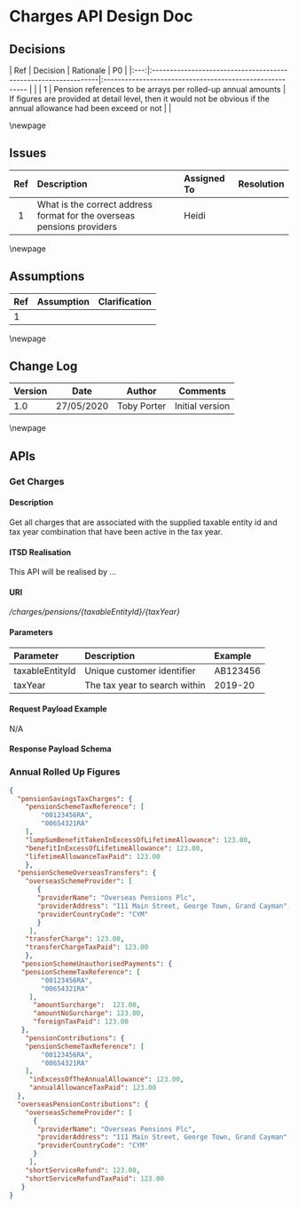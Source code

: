 # Charges API Design Doc

## Decisions

| Ref  | Decision                                                       | Rationale                                                | P0 |
|:---:|:---------------------------------------------------------------|:-------------------------------------------------------- |    |
| 1   |  Pension references to be arrays per rolled-up annual amounts   | If figures are provided at detail level, then it would not be obvious if the annual allowance had been exceed or not  | |

\newpage 

## Issues

| Ref  | Description                                                  | Assigned To                             | Resolution                                                   |
| :---: | :----------------------------------------------------------- | :-------------------------------------- | :----------------------------------------------------------- |
|  1   |  What is the correct address format for the overseas pensions providers | Heidi                         |                                                              |

\newpage

## Assumptions

| Ref  | Assumption                                                   | Clarification |
| ---- | ------------------------------------------------------------ | ------------- |
| 1    |  |               |

\newpage

 
## Change Log

| Version | Date | Author | Comments                                         |
| ------- | ---------- | --- | ------------------------------------------------ |
| 1.0     | 27/05/2020 | Toby Porter |Initial version  |

  

\newpage

## APIs

### Get Charges

#### Description

Get all charges that are associated with the supplied taxable entity id and tax year combination that have been active in the tax year.

#### ITSD Realisation

This API will be realised by ... 

#### URI

_/charges/pensions/{taxableEntityId}/{taxYear}_

#### Parameters

| Parameter       | Description                      | Example |
|:----------------|:---------------------------------|:--------|
| taxableEntityId | Unique customer identifier       | AB123456|
| taxYear         | The tax year to search within    | 2019-20 |


#### Request Payload Example

N/A

#### Response Payload Schema

### Annual Rolled Up Figures 

```json
{
  "pensionSavingsTaxCharges": {
    "pensionSchemeTaxReference": [
        "00123456RA",
        "00654321RA"
    ],
    "lumpSumBenefitTakenInExcessOfLifetimeAllowance": 123.00,
    "benefitInExcessOfLifetimeAllowance": 123.00,
    "lifetimeAllowanceTaxPaid": 123.00
    },
  "pensionSchemeOverseasTransfers": {
    "overseasSchemeProvider": [
       {
       "providerName": "Overseas Pensions Plc",
       "providerAddress": "111 Main Street, George Town, Grand Cayman", 
       "providerCountryCode": "CYM"
       }
     ],
    "transferCharge": 123.00,
    "transferChargeTaxPaid": 123.00
    },
   "pensionSchemeUnauthorisedPayments": {
   "pensionSchemeTaxReference": [
        "00123456RA",
        "00654321RA"
     ],
      "amountSurcharge":  123.00,
      "amountNoSurcharge": 123.00,
      "foreignTaxPaid": 123.00
   },
    "pensionContributions": {
    "pensionSchemeTaxReference": [
        "00123456RA",
        "00654321RA"
    ],
     "inExcessOfTheAnnualAllowance": 123.00,
     "annualAllowanceTaxPaid": 123.00
  },
  "overseasPensionContributions": {
    "overseasSchemeProvider": [
      {
       "providerName": "Overseas Pensions Plc",
       "providerAddress": "111 Main Street, George Town, Grand Cayman", 
       "providerCountryCode": "CYM"
      }
     ],
    "shortServiceRefund": 123.00,
    "shortServiceRefundTaxPaid": 123.00
   }
}
```
